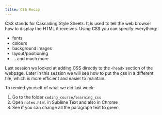 ```yaml
---
title: CSS Recap
---
```


CSS stands for Cascading Style Sheets. It is used to tell the web browser how to display the HTML it receives. Using CSS you can specify everything:
- fonts
- colours
- background images
- layout/positioning
- ... and much more

Last session we looked at adding CSS directly to the `<head>` section of the webpage. Later in this session we will see how to put the css in a different file, which is more efficient and easier to maintain. 

To remind yourself of what we did last week:
1. Go to the folder `coding_course/learning_css`
2. Open `notes.html` in Sublime Text and also in Chrome
3. See if you can change all the paragraph text to green